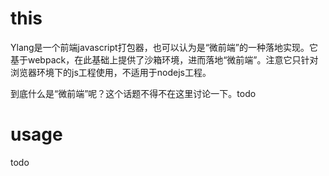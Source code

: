 # this
Ylang是一个前端javascript打包器，也可以认为是“微前端”的一种落地实现。它基于webpack，在此基础上提供了沙箱环境，进而落地“微前端”。注意它只针对浏览器环境下的js工程使用，不适用于nodejs工程。

到底什么是“微前端”呢？这个话题不得不在这里讨论一下。todo

# usage

todo